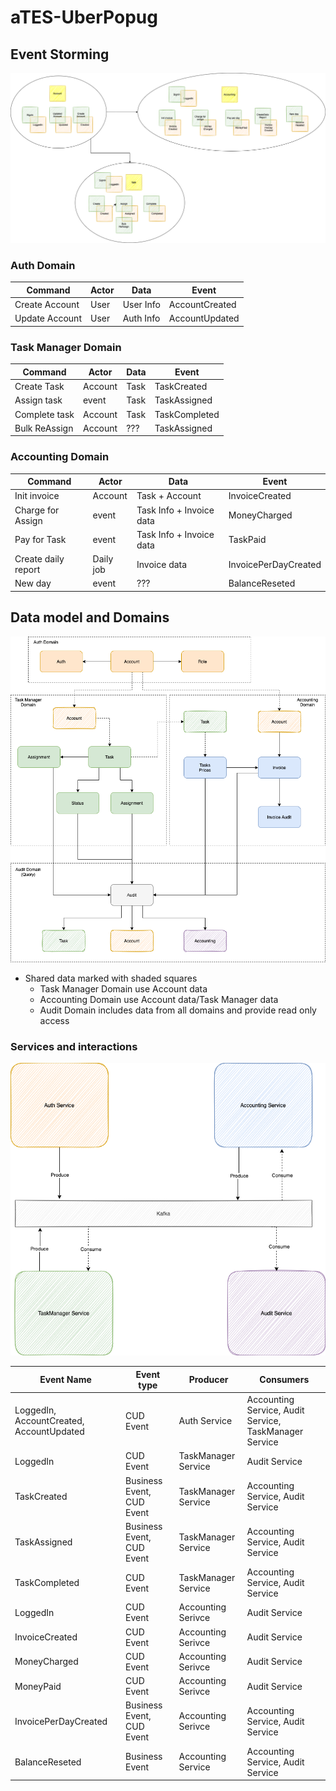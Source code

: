 # aTES-UberPopug

## Event Storming

![](EventStormingATes.png)

### Auth Domain

|Command|Actor|Data|Event|
|---|---|---|---|
|Create Account|User|User Info|AccountCreated|
|Update Account|User|Auth Info|AccountUpdated|

### Task Manager Domain

|Command|Actor|Data|Event|
|---|---|---|---|
|Create Task|Account|Task|TaskCreated|
|Assign task|<TaskCreated> event|Task|TaskAssigned|
|Complete task|Account|Task|TaskCompleted|
|Bulk ReAssign|Account|???|TaskAssigned|

### Accounting Domain

|Command|Actor|Data|Event|
|---|---|---|---|
|Init invoice|Account|Task + Account|InvoiceCreated|
|Charge for Assign|<TaskAssigned> event|Task Info + Invoice data|MoneyCharged|
|Pay for Task|<TaskCompleted> event|Task Info + Invoice data|TaskPaid|
|Create daily report|Daily job|Invoice data|InvoicePerDayCreated|
|New day|<InvoicePerDayCreated> event|???|BalanceReseted|

## Data model and Domains

![](ModelATEM.png)

* Shared data marked with shaded squares
    * Task Manager Domain use Account data
    * Accounting Domain use Account data/Task Manager data
    * Audit Domain includes data from all domains and provide read only access

### Services and interactions

![](ServicesAndInteractions.png)

|Event Name|Event type|Producer|Consumers
|---|---|---|---|
|LoggedIn, AccountCreated, AccountUpdated|CUD Event|Auth Service|Accounting Service, Audit Service, TaskManager Service|
|LoggedIn|CUD Event|TaskManager Service|Audit Service|
|TaskCreated|Business Event, CUD Event|TaskManager Service|Accounting Service, Audit Service|
|TaskAssigned|Business Event, CUD Event|TaskManager Service|Accounting Service, Audit Service|
|TaskCompleted|CUD Event|TaskManager Service|Accounting Service, Audit Service|
|LoggedIn|CUD Event|Accounting Serivce|Audit Service|
|InvoiceCreated|CUD Event|Accounting Serivce|Audit Service|
|MoneyCharged|CUD Event|Accounting Serivce|Audit Service|
|MoneyPaid|CUD Event|Accounting Serivce|Audit Service|
|InvoicePerDayCreated|Business Event, CUD Event|Accounting Serivce|Accounting Service, Audit Service|
|BalanceReseted|Business Event|Accounting Service|Accounting Service, Audit Service|
